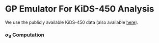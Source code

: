 # GP Emulator For KiDS-450 Analysis 

We use the publicly available KiDS-450 data (also available <a href="http://kids.strw.leidenuniv.nl/sciencedata.php">here</a>). 


### $\sigma_{8}$ Computation
